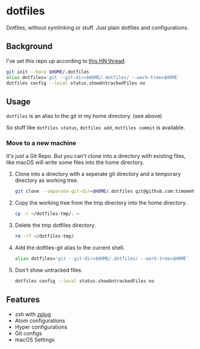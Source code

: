 # dotfiles

Dotfiles, without symlinking or stuff. Just plain dotfiles and configurations.

## Background

I've set this repo up according to [this HN thread](https://news.ycombinator.com/item?id=11071754).

```sh
git init --bare $HOME/.dotfiles
alias dotfiles='git --git-dir=$HOME/.dotfiles/ --work-tree=$HOME'
dotfiles config --local status.showUntrackedFiles no
```

## Usage

`dotfiles` is an alias to the git in my home directory. (see above)

So stuff like `dotfiles status`, `dotfiles add`, `dotfiles commit` is available.

### Move to a new machine

It's just a Git Repo. But you can't clone into a directory with existing files, like macOS will write some files into the home directory.

1. Clone into a directory with a seperate git directory and a temporary directory as working tree.
   ```sh
   git clone --separate-git-dir=$HOME/.dotfiles git@github.com:timomeh/dotfiles.git $HOME/dotfiles-tmp
   ```

2. Copy the working tree from the tmp directory into the home directory.
   ```sh
   cp -r ~/dotfiles-tmp/. ~
   ```

3. Delete the tmp dotfiles directory.
   ```sh
   rm -rf ~/dotfiles-tmp/
   ```

4. Add the dotfiles-git alias to the current shell.  
   ```sh
   alias dotfiles='git --git-dir=$HOME/.dotfiles/ --work-tree=$HOME'
   ```

5. Don't show untracked files.
   ```sh
   dotfiles config --local status.showUntrackedFiles no
   ```

## Features

- zsh with [zplug](https://github.com/zplug/zplug)
- Atom configurations
- Hyper configurations
- Git configs
- macOS Settings
